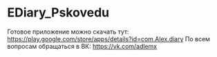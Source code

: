 # EDiary_Pskovedu
Готовое приложение можно скачать тут: https://play.google.com/store/apps/details?id=com.Alex.diary
По всем вопросам обращаться в ВК: https://vk.com/adlemx

